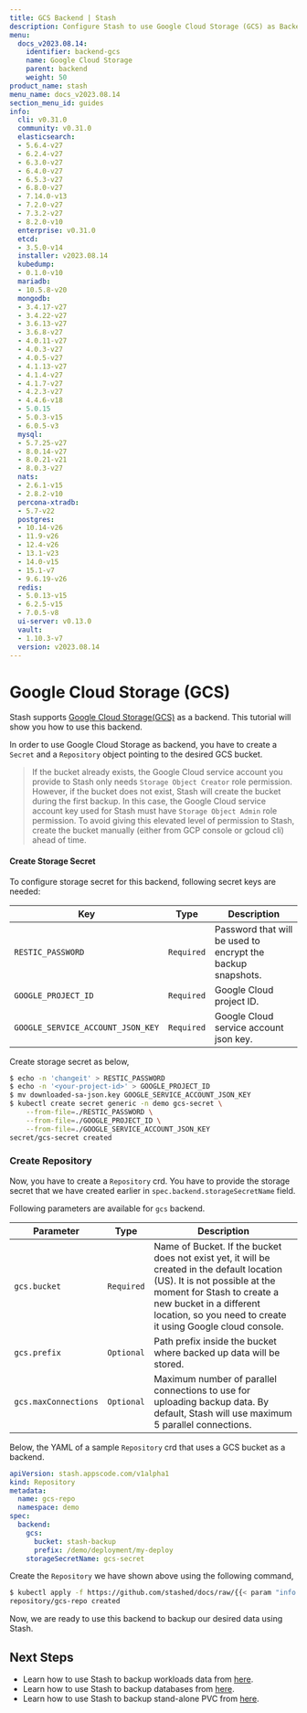 ```yaml
---
title: GCS Backend | Stash
description: Configure Stash to use Google Cloud Storage (GCS) as Backend.
menu:
  docs_v2023.08.14:
    identifier: backend-gcs
    name: Google Cloud Storage
    parent: backend
    weight: 50
product_name: stash
menu_name: docs_v2023.08.14
section_menu_id: guides
info:
  cli: v0.31.0
  community: v0.31.0
  elasticsearch:
  - 5.6.4-v27
  - 6.2.4-v27
  - 6.3.0-v27
  - 6.4.0-v27
  - 6.5.3-v27
  - 6.8.0-v27
  - 7.14.0-v13
  - 7.2.0-v27
  - 7.3.2-v27
  - 8.2.0-v10
  enterprise: v0.31.0
  etcd:
  - 3.5.0-v14
  installer: v2023.08.14
  kubedump:
  - 0.1.0-v10
  mariadb:
  - 10.5.8-v20
  mongodb:
  - 3.4.17-v27
  - 3.4.22-v27
  - 3.6.13-v27
  - 3.6.8-v27
  - 4.0.11-v27
  - 4.0.3-v27
  - 4.0.5-v27
  - 4.1.13-v27
  - 4.1.4-v27
  - 4.1.7-v27
  - 4.2.3-v27
  - 4.4.6-v18
  - 5.0.15
  - 5.0.3-v15
  - 6.0.5-v3
  mysql:
  - 5.7.25-v27
  - 8.0.14-v27
  - 8.0.21-v21
  - 8.0.3-v27
  nats:
  - 2.6.1-v15
  - 2.8.2-v10
  percona-xtradb:
  - 5.7-v22
  postgres:
  - 10.14-v26
  - 11.9-v26
  - 12.4-v26
  - 13.1-v23
  - 14.0-v15
  - 15.1-v7
  - 9.6.19-v26
  redis:
  - 5.0.13-v15
  - 6.2.5-v15
  - 7.0.5-v8
  ui-server: v0.13.0
  vault:
  - 1.10.3-v7
  version: v2023.08.14
---
```


# Google Cloud Storage (GCS)

Stash supports [Google Cloud Storage(GCS)](https://cloud.google.com/storage/) as a backend. This tutorial will show you how to use this backend.

In order to use Google Cloud Storage as backend, you have to create a `Secret` and a `Repository` object pointing to the desired GCS bucket.

> If the bucket already exists, the Google Cloud service account you provide to Stash only needs `Storage Object Creator` role permission. However, if the bucket does not exist, Stash  will create the bucket during the first backup. In this case, the Google Cloud service account key used for Stash must have `Storage Object Admin` role permission. To avoid giving this elevated level of permission to Stash, create the bucket manually (either from GCP console or gcloud cli) ahead of time.

#### Create Storage Secret

To configure storage secret for this backend, following secret keys are needed:

|                Key                |    Type    |                         Description                         |
| --------------------------------- | ---------- | ----------------------------------------------------------- |
| `RESTIC_PASSWORD`                 | `Required` | Password that will be used to encrypt the backup snapshots. |
| `GOOGLE_PROJECT_ID`               | `Required` | Google Cloud project ID.                                    |
| `GOOGLE_SERVICE_ACCOUNT_JSON_KEY` | `Required` | Google Cloud service account json key.                      |

Create storage secret as below,

```bash
$ echo -n 'changeit' > RESTIC_PASSWORD
$ echo -n '<your-project-id>' > GOOGLE_PROJECT_ID
$ mv downloaded-sa-json.key GOOGLE_SERVICE_ACCOUNT_JSON_KEY
$ kubectl create secret generic -n demo gcs-secret \
    --from-file=./RESTIC_PASSWORD \
    --from-file=./GOOGLE_PROJECT_ID \
    --from-file=./GOOGLE_SERVICE_ACCOUNT_JSON_KEY
secret/gcs-secret created
```

### Create Repository

Now, you have to create a `Repository` crd. You have to provide the storage secret that we have created earlier in `spec.backend.storageSecretName` field.

Following parameters are available for `gcs` backend.

|      Parameter       |    Type    |                                                                                                                    Description                                                                                                                     |
| -------------------- | ---------- | -------------------------------------------------------------------------------------------------------------------------------------------------------------------------------------------------------------------------------------------------- |
| `gcs.bucket`         | `Required` | Name of Bucket. If the bucket does not exist yet, it will be created in the default location (US). It is not possible at the moment for Stash to create a new bucket in a different location, so you need to create it using Google cloud console. |
| `gcs.prefix`         | `Optional` | Path prefix inside the bucket where backed up data will be stored.                                                                                                                                                                                 |
| `gcs.maxConnections` | `Optional` | Maximum number of parallel connections to use for uploading backup data. By default, Stash will use maximum 5 parallel connections.                                                                                                                |

Below, the YAML of a sample `Repository` crd that uses a GCS bucket as a backend.

```yaml
apiVersion: stash.appscode.com/v1alpha1
kind: Repository
metadata:
  name: gcs-repo
  namespace: demo
spec:
  backend:
    gcs:
      bucket: stash-backup
      prefix: /demo/deployment/my-deploy
    storageSecretName: gcs-secret
```

Create the `Repository` we have shown above using the following command,

```bash
$ kubectl apply -f https://github.com/stashed/docs/raw/{{< param "info.version" >}}/docs/guides/backends/gcs/examples/gcs.yaml
repository/gcs-repo created
```

Now, we are ready to use this backend to backup our desired data using Stash.

## Next Steps

- Learn how to use Stash to backup workloads data from [here](/docs/v2023.08.14/guides/workloads/overview/).
- Learn how to use Stash to backup databases from [here](/docs/v2023.08.14/guides/addons/overview/).
- Learn how to use Stash to backup stand-alone PVC from [here](/docs/v2023.08.14/guides/volumes/overview/).
